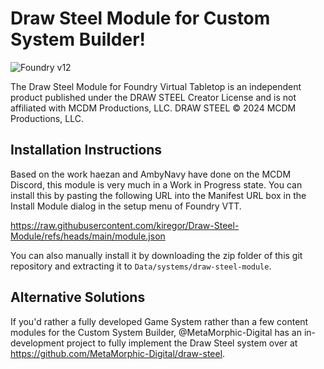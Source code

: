 # Draw Steel Module for Custom System Builder!
![Foundry v12](https://img.shields.io/badge/foundry-v12-green)

The Draw Steel Module for Foundry Virtual Tabletop is an independent product published under the DRAW STEEL Creator License and is not affiliated with MCDM Productions, LLC. DRAW STEEL © 2024 MCDM Productions, LLC.

## Installation Instructions
Based on the work haezan and AmbyNavy have done on the MCDM Discord, this module is very much in a Work in Progress state. You can install this by pasting the following URL into the Manifest URL box in the Install Module dialog in the setup menu of Foundry VTT.

https://raw.githubusercontent.com/kiregor/Draw-Steel-Module/refs/heads/main/module.json

You can also manually install it by downloading the zip folder of this git repository and extracting it to `Data/systems/draw-steel-module`.

## Alternative Solutions
If you'd rather a fully developed Game System rather than a few content modules for the Custom System Builder, @MetaMorphic-Digital has an in-development project to fully implement the Draw Steel system over at https://github.com/MetaMorphic-Digital/draw-steel.
